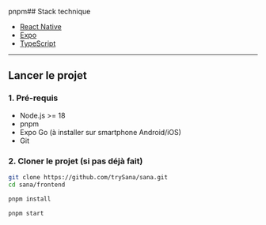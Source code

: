 pnpm## Stack technique

- [React Native](https://reactnative.dev/)
- [Expo](https://expo.dev/)
- [TypeScript](https://www.typescriptlang.org/)

---

## Lancer le projet

### 1. Pré-requis

- Node.js >= 18
- pnpm
- Expo Go (à installer sur smartphone Android/iOS)
- Git

### 2. Cloner le projet (si pas déjà fait)

```bash
git clone https://github.com/trySana/sana.git
cd sana/frontend

pnpm install

pnpm start
```

